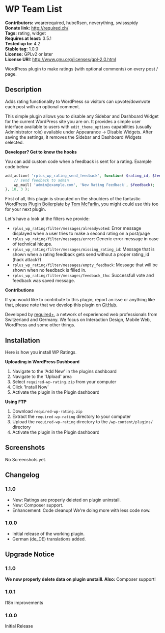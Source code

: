 # WP Team List #
**Contributors:** wearerequired, hubeRsen, neverything, swissspidy  
**Donate link:** http://required.ch/  
**Tags:** rating, widget  
**Requires at least:** 3.5.1  
**Tested up to:** 4.2  
**Stable tag:** 1.0.0  
**License:** GPLv2 or later  
**License URI:** http://www.gnu.org/licenses/gpl-2.0.html  

WordPress plugin to make ratings (with optional comments) on every post / page.

## Description ##

Adds rating functionality to WordPress so visitors can upvote/downvote each post with an optional comment.

This simple plugin allows you to disable any Sidebar and Dashboard Widget for the current WordPress site you are on. It provides a simple user interface available to users with `edit_theme_options` capabilities (usually Administrator role) available under Appearance -> Disable Widgets.
After saving the settings, it removes the Sidebar and Dashboard Widgets selected.

**Developer? Get to know the hooks**

You can add custom code when a feedback is sent for a rating. Example code below
```php
add_action( 'rplus_wp_rating_send_feedback', function( $rating_id, $feedback, $post_id ) {
    // send feedback to admin
    wp_mail( 'admin@example.com', 'New Rating Feedback', $feedback);
}, 10, 3 );
```

First of all, this plugin is strucuted on the shoulders of the fantastic [WordPress Plugin Boilerplate](https://github.com/tommcfarlin/WordPress-Plugin-Boilerplate/) by [Tom McFarlin](http://profiles.wordpress.org/tommcfarlin/), you might could use this too for your next plugin.

Let's have a look at the filters we provide:

* `rplus_wp_rating/filter/messages/alreadyvoted`: Error message displayed when a user tries to make a second rating on a post/page
* `rplus_wp_rating/filter/messages/error`: Generic error message in case of technical hicups.
* `rplus_wp_rating/filter/messages/missing_rating_id`: Message that is shown when a rating feedback gets send without a proper rating_id (hack attack?)
* `rplus_wp_rating/filter/messages/empty_feedback`: Message that will be shown when no feedback is filled in.
* `rplus_wp_rating/filter/messages/feedback_thx`: Successfull vote and feedback was saved message.

**Contributions**

If you would like to contribute to this plugin, report an isse or anything like that, please note that we develop this plugin on [GitHub](https://github.com/wearerequired/WP-Widget-Disable).

Developed by [required+](http://required.ch/ "Team of experienced web professionals from Switzerland & Germany"), a network of experienced web professionals from Switzerland and Germany. We focus on Interaction Design, Mobile Web, WordPress and some other things.

## Installation ##

Here is how you install WP Ratings.

**Uploading in WordPress Dashboard**

1. Navigate to the 'Add New' in the plugins dashboard
2. Navigate to the 'Upload' area
3. Select `required-wp-rating.zip` from your computer
4. Click 'Install Now'
5. Activate the plugin in the Plugin dashboard

**Using FTP**

1. Download `required-wp-rating.zip`
2. Extract the `required-wp-rating` directory to your computer
3. Upload the `required-wp-rating` directory to the `/wp-content/plugins/` directory
4. Activate the plugin in the Plugin dashboard

## Screenshots ##

No Screenshots yet.

## Changelog ##

### 1.1.0 ###
* New: Ratings are properly deleted on plugin uninstall.
* New: Composer support.
* Enhancement: Code cleanup! We're doing more with less code now.

### 1.0.0 ###
* Initial release of the working plugin.
* German (de_DE) translations added.

## Upgrade Notice ##

### 1.1.0 ###
**We now properly delete data on plugin unstaill. Also:** Composer support!  

### 1.0.1 ###
I18n improvements

### 1.0.0 ###
Initial Release